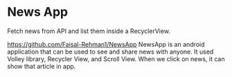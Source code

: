 # News App
Fetch news from API and list them inside a RecyclerView.

https://github.com/Faisal-Rehman1/NewsApp
NewsApp is an android application that can be used to see and share news with anyone.
It used Volley library, Recycler View, and Scroll View.
When we click on news, it can show that article in app.
